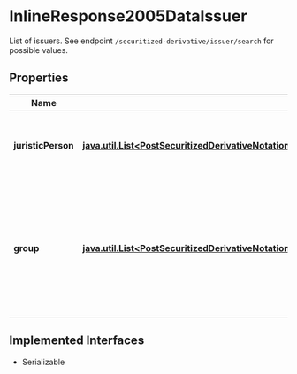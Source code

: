 

# InlineResponse2005DataIssuer

List of issuers. See endpoint `/securitized-derivative/issuer/search` for possible values.

## Properties

Name | Type | Description | Notes
------------ | ------------- | ------------- | -------------
**juristicPerson** | [**java.util.List&lt;PostSecuritizedDerivativeNotationScreenerValueRangesGetDataIssuerJuristicPersonItems&gt;**](PostSecuritizedDerivativeNotationScreenerValueRangesGetDataIssuerJuristicPersonItems.md) | List of issuers that represent an actual juristic person. |  [optional]
**group** | [**java.util.List&lt;PostSecuritizedDerivativeNotationScreenerValueRangesGetDataIssuerGroupItems&gt;**](PostSecuritizedDerivativeNotationScreenerValueRangesGetDataIssuerGroupItems.md) | List of issuer groups. The issuer group is defined by FactSet and does not represent an actual juristic person. |  [optional]


## Implemented Interfaces

* Serializable


